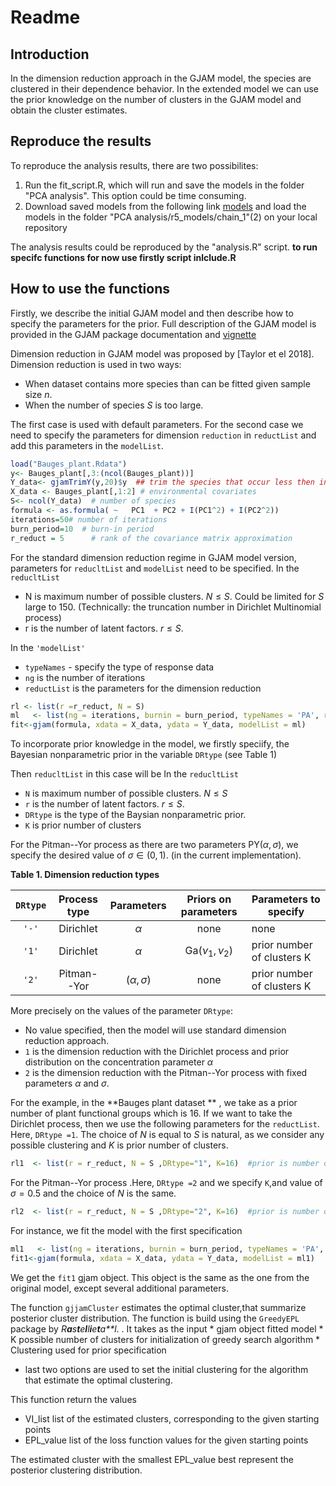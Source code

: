 Readme
================

Introduction
------------

In the dimension reduction approach in the GJAM model, the species are clustered in their dependence behavior. In the extended model we can use the prior knowledge on the number of clusters in the GJAM model and obtain the cluster estimates.

Reproduce the results
---------------------

To reproduce the analysis results, there are two possibilites:

1.  Run the fit\_script.R, which will run and save the models in the folder "PCA analysis". This option could be time consuming.
2.  Download saved models from the following link [models](https://drive.google.com/open?id=1sRu7Q7rJ4aIYp-YCKOa_igA5Ofzc7tRH) and load the models in the folder "PCA analysis/r5\_models/chain\_1"(2) on your local repository

The analysis results could be reproduced by the "analysis.R" script.
**to run specifc functions for now use firstly script inlclude.R**

How to use the functions
------------------------

Firstly, we describe the initial GJAM model and then describe how to specify the parameters for the prior. Full description of the GJAM model is provided in the GJAM package documentation and [vignette](https://cran.r-project.org/web/packages/gjam/vignettes/gjamVignette.html)

Dimension reduction in GJAM model was proposed by \[Taylor et el 2018\]. Dimension reduction is used in two ways:

-   When dataset contains more species than can be fitted given sample size *n*.
-   When the number of species *S* is too large.

The first case is used with default parameters. For the second case we need to specify the parameters for dimension `reduction` in `reductList` and add this parameters in the `modelList`.

``` r
load("Bauges_plant.Rdata")
y<- Bauges_plant[,3:(ncol(Bauges_plant))]
Y_data<- gjamTrimY(y,20)$y  ## trim the species that occur less then in 20 cites
X_data <- Bauges_plant[,1:2] # environmental covariates
S<- ncol(Y_data)  # number of species
formula <- as.formula( ~   PC1  + PC2 + I(PC1^2) + I(PC2^2))
iterations=50# number of iterations
burn_period=10  # burn-in period
r_reduct = 5      # rank of the covariance matrix approximation
```

For the standard dimension reduction regime in GJAM model version, parameters for `reducltList` and `modelList` need to be specified. In the `reducltList`

-   N is maximum number of possible clusters. *N* ≤ *S*. Could be limited for *S* large to 150. (Technically: the truncation number in Dirichlet Multinomial process)
-   r is the number of latent factors. *r* ≤ *S*.

In the `'modelList'`

-   `typeNames` - specify the type of response data
-   `ng` is the number of iterations
-   `reductList` is the parameters for the dimension reduction

``` r
rl <- list(r =r_reduct, N = S)
ml   <- list(ng = iterations, burnin = burn_period, typeNames = 'PA', reductList = rl,PREDICTX = F)
fit<-gjam(formula, xdata = X_data, ydata = Y_data, modelList = ml)
```

To incorporate prior knowledge in the model, we firstly speciify, the Bayesian nonparametric prior in the variable `DRtype` (see Table 1)

Then `reducltList` in this case will be In the `reducltList`

-   `N` is maximum number of possible clusters. *N* ≤ *S*
-   `r` is the number of latent factors. *r* ≤ *S*.
-   `DRtype` is the type of the Baysian nonparametric prior.
-   `K` is prior number of clusters

For the Pitman--Yor process as there are two parameters PY(*α*, *σ*), we specify the desired value of *σ* ∈ (0, 1). (in the current implementation).

**Table 1. Dimension reduction types**

| `DRtype` | Process type | Parameters |         Priors on parameters         | Parameters to specify      |
|:--------:|:------------:|:----------:|:------------------------------------:|----------------------------|
|   `'-'`  |   Dirichlet  |     *α*    |                 none                 | none                       |
|   `'1'`  |   Dirichlet  |     *α*    | Ga(*ν*<sub>1</sub>, *ν*<sub>2</sub>) | prior number of clusters K |
|   `'2'`  |  Pitman--Yor | (*α*, *σ*) |                 none                 | prior number of clusters K |

More precisely on the values of the parameter `DRtype`:

-   No value specified, then the model will use standard dimension reduction approach.
-   `1` is the dimension reduction with the Dirichlet process and prior distribution on the concentration parameter *α*
-   `2` is the dimension reduction with the Pitman--Yor process with fixed parameters *α* and *σ*.

For the example, in the **Bauges plant dataset ** , we take as a prior number of plant functional groups which is 16. If we want to take the Dirichlet process, then we use the following parameters for the `reductList`. Here, `DRtype =1`. The choice of *N* is equal to *S* is natural, as we consider any possible clustering and *K* is prior number of clusters.

``` r
rl1  <- list(r = r_reduct, N = S ,DRtype="1", K=16)  #prior is number of plant functional groups
```

For the Pitman--Yor process .Here, `DRtype =2` and we specify `K`,and value of *σ* = 0.5 and the choice of *N* is the same.

``` r
rl2  <- list(r = r_reduct, N = S ,DRtype="2", K=16)  #prior is number of plant functional groups
```

For instance, we fit the model with the first specification

``` r
ml1   <- list(ng = iterations, burnin = burn_period, typeNames = 'PA', reductList = rl1,PREDICTX = F)
fit1<-gjam(formula, xdata = X_data, ydata = Y_data, modelList = ml1)
```

We get the `fit1` gjam object. This object is the same as the one from the original model, except several additional parameters.

The function `gjjamCluster` estimates the optimal cluster,that summarize posterior cluster distribution. The function is build using the `GreedyEPL` package by
*R**a**s**t**e**l**l**i**e**t**a**l*.
. It takes as the input \* gjam object fitted model \* K possible number of clusters for initialization of greedy search algorithm
\* Clustering used for prior specification

-   last two options are used to set the initial clustering for the algorithm that estimate the optimal clustering.

This function return the values

-   VI\_list list of the estimated clusters, corresponding to the given starting points
-   EPL\_value list of the loss function values for the given starting points

The estimated cluster with the smallest EPL\_value best represent the posterior clustering distribution.
